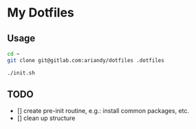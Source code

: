 # My Dotfiles

## Usage
```bash
cd ~
git clone git@gitlab.com:ariandy/dotfiles .dotfiles

./init.sh
```

## TODO
- [] create pre-init routine, e.g.: install common packages, etc.
- [] clean up structure
